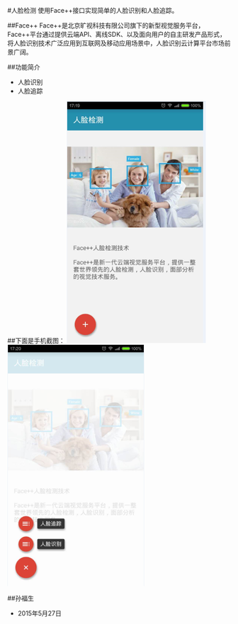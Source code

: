 #人脸检测
使用Face++接口实现简单的人脸识别和人脸追踪。

##Face++
Face++是北京旷视科技有限公司旗下的新型视觉服务平台，Face++平台通过提供云端API、离线SDK、以及面向用户的自主研发产品形式，将人脸识别技术广泛应用到互联网及移动应用场景中，人脸识别云计算平台市场前景广阔。

##功能简介
* 人脸识别
* 人脸追踪

##下面是手机截图：
![Main screen](/screenshots/main_page.png) ![Menu](/screenshots/menu_page.png)

##孙福生
* 2015年5月27日
